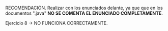 
RECOMENDACIÓN. Realizar con los enunciados delante, ya que que en los documentos ".java" **NO SE COMENTA EL ENUNCIADO COMPLETAMENTE**. 

Ejercicio 8 → NO FUNCIONA CORRECTAMENTE.

